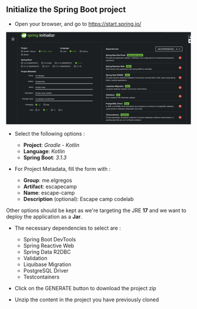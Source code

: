 ## Initialize the Spring Boot project
- Open your browser, and go to https://start.spring.io/

![spring-initializr.png](%231%2Fspring-initializr.png)

- Select the following options :
  - **Project**:  _Gradle - Kotlin_
  - **Language**:  _Kotlin_
  - **Spring Boot**: _3.1.3_


- For Project Metadata, fill the form with :
  - **Group**: me.elgregos
  - **Artifact**: escapecamp
  - **Name**: escape-camp
  - **Description** (optional): Escape camp codelab

Other options should be kept as we're targeting the JRE **17** and we want to deploy the application as a **Jar**.

- The necessary dependencies to select are :
  - Spring Boot DevTools
  - Spring Reactive Web
  - Spring Data R2DBC
  - Validation
  - Liquibase Migration
  - PostgreSQL Driver
  - Testcontainers


- Click on the GENERATE button to download the project zip
- Unzip the content in the project you have previously cloned
